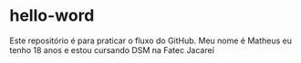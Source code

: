 # hello-word
Este repositório é para praticar o fluxo do GitHub.
Meu nome é Matheus eu tenho 18 anos e estou cursando DSM na Fatec Jacareí
